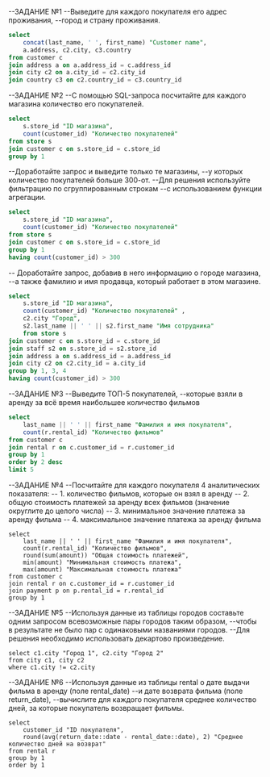 
--ЗАДАНИЕ №1
--Выведите для каждого покупателя его адрес проживания, 
--город и страну проживания.
```sql
select
	concat(last_name, ' ', first_name) "Customer name",
	a.address, c2.city, c3.country
from customer c
join address a on a.address_id = c.address_id
join city c2 on a.city_id = c2.city_id
join country c3 on c2.country_id = c3.country_id
```

--ЗАДАНИЕ №2
--С помощью SQL-запроса посчитайте для каждого магазина количество его покупателей.
```sql
select
	s.store_id "ID магазина",
	count(customer_id) "Количество покупателей" 
from store s 
join customer c on s.store_id = c.store_id
group by 1
```
--Доработайте запрос и выведите только те магазины, 
--у которых количество покупателей больше 300-от.
--Для решения используйте фильтрацию по сгруппированным строкам 
--с использованием функции агрегации.
```sql
select
	s.store_id "ID магазина",
	count(customer_id) "Количество покупателей" 
from store s 
join customer c on s.store_id = c.store_id
group by 1
having count(customer_id) > 300
```



-- Доработайте запрос, добавив в него информацию о городе магазина, 
--а также фамилию и имя продавца, который работает в этом магазине.
```sql
select
	s.store_id "ID магазина",
	count(customer_id) "Количество покупателей" ,
	c2.city "Город",
	s2.last_name || ' ' || s2.first_name "Имя сотрудника"
	from store s 
join customer c on s.store_id = c.store_id
join staff s2 on s.store_id = s2.store_id
join address a on s.address_id = a.address_id
join city c2 on c2.city_id = a.city_id
group by 1, 3, 4
having count(customer_id) > 300
```



--ЗАДАНИЕ №3
--Выведите ТОП-5 покупателей, 
--которые взяли в аренду за всё время наибольшее количество фильмов
```sql
select
	last_name || ' ' || first_name "Фамилия и имя покупателя",
	count(r.rental_id) "Количество фильмов"
from customer c 
join rental r on c.customer_id = r.customer_id
group by 1
order by 2 desc
limit 5
```


--ЗАДАНИЕ №4
--Посчитайте для каждого покупателя 4 аналитических показателя:
--  1. количество фильмов, которые он взял в аренду
--  2. общую стоимость платежей за аренду всех фильмов (значение округлите до целого числа)
--  3. минимальное значение платежа за аренду фильма
--  4. максимальное значение платежа за аренду фильма
```
select 
	last_name || ' ' || first_name "Фамилия и имя покупателя",
	count(r.rental_id) "Количество фильмов",
	round(sum(amount)) "Общая стоимость платежей",
	min(amount) "Минимальная стоимость платежа",
	max(amount) "Максимальная стоимость платежа"
from customer c
join rental r on c.customer_id = r.customer_id
join payment p on p.rental_id = r.rental_id
group by 1
```

--ЗАДАНИЕ №5
--Используя данные из таблицы городов составьте одним запросом всевозможные пары городов таким образом,
 --чтобы в результате не было пар с одинаковыми названиями городов. 
 --Для решения необходимо использовать декартово произведение.
 ```
select c1.city "Город 1", c2.city "Город 2"
from city c1, city c2
where c1.city != c2.city
```


--ЗАДАНИЕ №6
--Используя данные из таблицы rental о дате выдачи фильма в аренду (поле rental_date)
--и дате возврата фильма (поле return_date), 
--вычислите для каждого покупателя среднее количество дней, за которые покупатель возвращает фильмы.
```
select
	customer_id "ID покупателя",
	round(avg(return_date::date - rental_date::date), 2) "Среднее количество дней на возврат"
from rental r 
group by 1
order by 1
```
